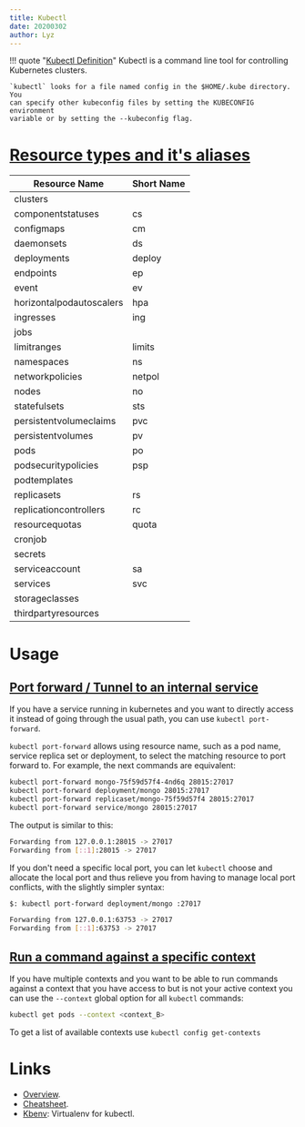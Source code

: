 ```yaml
---
title: Kubectl
date: 20200302
author: Lyz
---
```


!!! quote "[Kubectl Definition](https://kubernetes.io/docs/reference/kubectl/overview/)"
    Kubectl is a command line tool for controlling Kubernetes clusters.

    `kubectl` looks for a file named config in the $HOME/.kube directory. You
    can specify other kubeconfig files by setting the KUBECONFIG environment
    variable or by setting the --kubeconfig flag.

# [Resource types and it's aliases](https://kubernetes.io/docs/reference/kubectl/overview/#resource-types)

| Resource Name            | Short Name |
| ---                      | ---        |
| clusters                 |            |
| componentstatuses        | cs         |
| configmaps               | cm         |
| daemonsets               | ds         |
| deployments              | deploy     |
| endpoints                | ep         |
| event                    | ev         |
| horizontalpodautoscalers | hpa        |
| ingresses                | ing        |
| jobs                     |            |
| limitranges              | limits     |
| namespaces               | ns         |
| networkpolicies          | netpol     |
| nodes                    | no         |
| statefulsets             | sts        |
| persistentvolumeclaims   | pvc        |
| persistentvolumes        | pv         |
| pods                     | po         |
| podsecuritypolicies      | psp        |
| podtemplates             |            |
| replicasets              | rs         |
| replicationcontrollers   | rc         |
| resourcequotas           | quota      |
| cronjob                  |            |
| secrets                  |            |
| serviceaccount           | sa         |
| services                 | svc        |
| storageclasses           |            |
| thirdpartyresources      |            |

# Usage

## [Port forward / Tunnel to an internal service](https://kubernetes.io/docs/tasks/access-application-cluster/port-forward-access-application-cluster/)

If you have a service running in kubernetes and you want to directly access it
instead of going through the usual path, you can use `kubectl port-forward`.


`kubectl port-forward` allows using resource name, such as a pod name, service
replica set or deployment, to select the matching resource to port forward to.
For example, the next commands are equivalent:

```bash
kubectl port-forward mongo-75f59d57f4-4nd6q 28015:27017
kubectl port-forward deployment/mongo 28015:27017
kubectl port-forward replicaset/mongo-75f59d57f4 28015:27017
kubectl port-forward service/mongo 28015:27017
```

The output is similar to this:

```bash
Forwarding from 127.0.0.1:28015 -> 27017
Forwarding from [::1]:28015 -> 27017
```

If you don't need a specific local port, you can let `kubectl` choose and
allocate the local port and thus relieve you from having to manage local port
conflicts, with the slightly simpler syntax:

```bash
$: kubectl port-forward deployment/mongo :27017

Forwarding from 127.0.0.1:63753 -> 27017
Forwarding from [::1]:63753 -> 27017
```

## [Run a command against a specific context](https://stackoverflow.com/questions/55938630/how-to-run-a-command-against-a-specific-context-with-kubectl)

If you have multiple contexts and you want to be able to run commands against
a context that you have access to but is not your active context you can use the
`--context` global option for all `kubectl` commands:

```bash
kubectl get pods --context <context_B>
```

To get a list of available contexts use `kubectl config get-contexts`

# Links

* [Overview](https://kubernetes.io/docs/reference/kubectl/overview/).
* [Cheatsheet](https://kubernetes.io/docs/user-guide/kubectl-cheatsheet/).
* [Kbenv](https://github.com/alexppg/kbenv): Virtualenv for kubectl.

